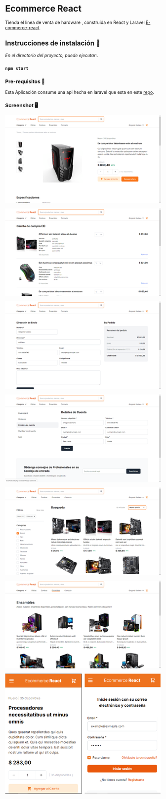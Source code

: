 # Ecommerce React

Tienda el linea de venta de hardware , construida en React y Laravel
[E-commerce-react](https://react-ecomerce-pc.vercel.app).

## Instrucciones de instalación 🚀

_En el directorio del proyecto, puede ejecutar:._

### `npm start`

### Pre-requisitos 🔧

Esta Aplicación consume una api hecha en laravel que esta en este  [repo](https://github.com/abel291/laravel-api-ecommerce).

### Screenshot 🖥️️
![screenshot-1](/public/img/screenshot/screenshot-1.png)

![screenshot-2](/public/img/screenshot/screenshot-2.png)

![screenshot-3](/public/img/screenshot/screenshot-3.png)

![screenshot-6](/public/img/screenshot/screenshot-6.png)

![screenshot-9](/public/img/screenshot/screenshot-9.png)

![screenshot-10](/public/img/screenshot/screenshot-10.png)

![screenshot-10](/public/img/screenshot/movil-1.png)
